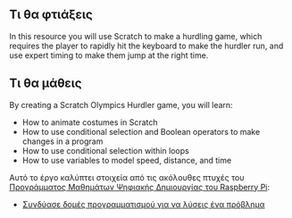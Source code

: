 ## Τι θα φτιάξεις

In this resource you will use Scratch to make a hurdling game, which requires the player to rapidly hit the keyboard to make the hurdler run, and use expert timing to make them jump at the right time.

## Τι θα μάθεις

By creating a Scratch Olympics Hurdler game, you will learn:

- How to animate costumes in Scratch
- How to use conditional selection and Boolean operators to make changes in a program
- How to use conditional selection within loops
- How to use variables to model speed, distance, and time

Αυτό το έργο καλύπτει στοιχεία από τις ακόλουθες πτυχές του [Προγράμματος Μαθημάτων Ψηφιακής Δημιουργίας του Raspberry Pi](https://www.raspberrypi.org/curriculum/):

- [Συνδύασε δομές προγραμματισμού για να λύσεις ένα πρόβλημα](https://www.raspberrypi.org/curriculum/programming/builder)